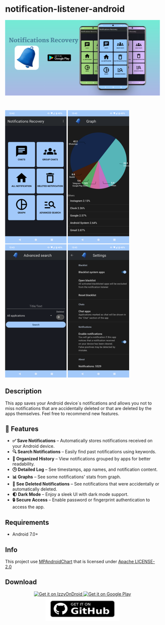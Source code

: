 ﻿# notification-listener-android

 ![primo_piano.png](img/primo_piano.png)

<br>

<p float="middle">
  <img src="img/home.png" width="200" />
  <img src="img/graph.png" width="200" />
  <img src="img/search_screen.png" width="200" />
  <img src="img/settings_screen.png" width="200" />
</p>

<h2> Description </h2>

This app saves your Android device`s notifications and allows you not to miss notifications that are accidentally deleted or that are deleted by the apps themselves. Feel free to recommend new features.

<h2>📲 Features</h2>

- **✅ Save Notifications** – Automatically stores notifications received on your Android device.  
- **🔍 Search Notifications** – Easily find past notifications using keywords.  
- **📂 Organized History** – View notifications grouped by apps for better readability.  
- **🕒 Detailed Log** – See timestamps, app names, and notification content.  
- **📊 Graphs** – See some notifications' stats from graph.  
- **🔔 See Deleted Notifications** – See notifications that were accidentally or automatically deleted.  
- **🌓 Dark Mode** – Enjoy a sleek UI with dark mode support.
- **🔒 Secure Access** – Enable password or fingerprint authentication to access the app.

<h2> Requirements </h2>

* Android 7.0+

<h2> Info </h2>

This project use <a href="https://github.com/PhilJay/MPAndroidChart">MPAndroidChart</a> that is licensed under <a href="http://www.apache.org/licenses/LICENSE-2.0">Apache LICENSE-2.0</a>

<h2> Download </h2>

<p align="center">
    <a href="https://apt.izzysoft.de/fdroid/index/apk/com.alftendev.notlistener">
        <img src="https://gitlab.com/IzzyOnDroid/repo/-/raw/master/assets/IzzyOnDroid.png" alt="Get it on IzzyOnDroid" width="240" height="80">
    </a>
    <a href="https://play.google.com/store/apps/details?id=com.alftendev.notlistener">
        <img src="https://play.google.com/intl/en_us/badges/images/generic/en-play-badge.png" alt="Get it on Google Play" width="240" height="80">
    </a>
    <a href="https://github.com/Alfio010/notification-listener-android/releases/latest">
        <img src="img/get-it-on-github.png" alt="Get it on GitHub" width="240" height="80">
    </a>
</p>
